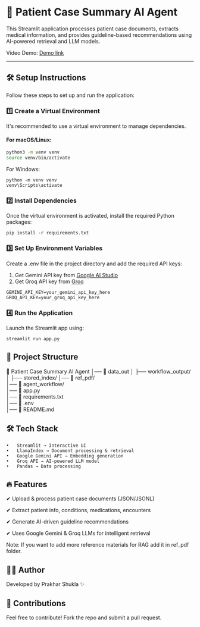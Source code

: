# 🏥 Patient Case Summary AI Agent

This Streamlit application processes patient case documents, extracts medical information, and provides guideline-based recommendations using AI-powered retrieval and LLM models.

Video Demo: [Demo link](https://drive.google.com/file/d/1J0eh7qFrRTrHfqbrVRfMWZ9HvJbMQanF/view?usp=sharing)

---

## 🛠 Setup Instructions

Follow these steps to set up and run the application:

### 1️⃣ **Create a Virtual Environment**
It's recommended to use a virtual environment to manage dependencies.

#### **For macOS/Linux:**
```bash
python3 -m venv venv
source venv/bin/activate
```
For Windows:
```
python -m venv venv
venv\Scripts\activate
```
### 2️⃣ Install Dependencies

Once the virtual environment is activated, install the required Python packages:
```
pip install -r requirements.txt
```
### 3️⃣ Set Up Environment Variables

Create a .env file in the project directory and add the required API keys:
1. Get Gemini API key from [Google AI Studio](https://aistudio.google.com/app/apikey)
2. Get Groq API key from [Groq](https://console.groq.com/keys)
```
GEMINI_API_KEY=your_gemini_api_key_here
GROQ_API_KEY=your_groq_api_key_here
```
### 4️⃣ Run the Application

Launch the Streamlit app using:
```
streamlit run app.py
```
## 📂 Project Structure

📁 Patient Case Summary AI Agent
│── 📂 data_out
│   ├── workflow_output/
│   ├── stored_index/
│── 📂 ref_pdf/             
│── 📂 agent_workflow/      
│── 📜 app.py              
│── 📜 requirements.txt      
│── 📜 .env                 
│── 📜 README.md       


## 🛠 Tech Stack

	•	Streamlit → Interactive UI
	•	LlamaIndex → Document processing & retrieval
	•	Google Gemini API → Embedding generation
	•	Groq API → AI-powered LLM model
	•	Pandas → Data processing

## 🔥 Features

✔ Upload & process patient case documents (JSON/JSONL)

✔ Extract patient info, conditions, medications, encounters

✔ Generate AI-driven guideline recommendations

✔ Uses Google Gemini & Groq LLMs for intelligent retrieval

Note: If you want to add more reference materials for RAG add it in ref_pdf folder. 

## 👨‍💻 Author

Developed by Prakhar Shukla ✨

## 🌟 Contributions

Feel free to contribute! Fork the repo and submit a pull request.
